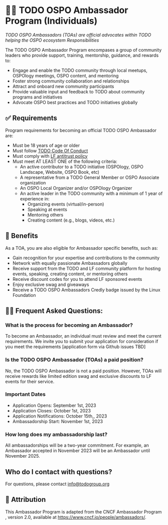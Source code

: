 # 👩‍🏫 TODO OSPO Ambassador Program (Individuals)
*TODO OSPO Ambassadors (TOAs) are official advocates within TODO helping the OSPO ecosystem
Responsibilities*

The TODO OSPO Ambassador Program encompases a group of community leaders who provide support, training, mentorship, guidance, and rewards to:

* Engage and enable the TODO community through local meetups, OSPOlogy meetings, OSPO content, and mentoring
* Foster strong community collaboration and relationships
* Attract and onboard new community participants
* Provide valuable input and feedback to TODO about community programs and initiatives
* Advocate OSPO best practices and TODO initiatives globally

## ✅ Requirements
Program requirements for becoming an official TODO OSPO Ambassador are:
* Must be 18 years of age or older
* Must follow [TODO Code Of Conduct](https://todogroup.org/code-of-conduct/)
* Must comply with [LF antitrust policy](https://www.linuxfoundation.org/legal/antitrust-policy)
* Must meet AT LEAST ONE of the following criteria:
  * An active contributor to a TODO initiative (OSPOlogy, OSPO Landscape, Website, OSPO Book, etc)
  * A representative from a TODO General Member or OSPO Associate organization
  * An OSPO Local Organizer and/or OSPOlogy Organizer
  * An active leader in the TODO community with a minimum of 1 year of experience in:
    * Organizing events (virtual/in-person)
    * Speaking at events
    * Mentoring others 
    * Creating content (e.g., blogs, videos, etc.)
    
## 🚀 Benefits

As a TOA, you are also eligible for Ambassador specific benefits, such as:
* Gain recognition for your expertise and contributions to the community
* Network with equally passionate Ambassadors globally
* Receive support from the TODO and LF community platform for hosting events, speaking, creating content, or mentoring others
* Receive discount codes for you to attend LF sponsored events
* Enjoy exclusive swag and giveaways
* Receive a TODO OSPO Ambassadors Credly badge issued by the Linux Foundation

## 🙋‍♀️ Frequent Asked Questions:
### What is the process for becoming an Ambassador?
To become an Ambassador, an individual must review and meet the current requirements. We invite you to submit your application for consideration if you meet the requirements 
[application form via Github issues TBD]
### Is the TODO OSPO Ambassador (TOAs) a paid position?
No, the TODO OSPO Ambassador is not a paid position. However, TOAs will receive rewards like limited edition swag and exclusive discounts to LF events for their service.
### Important Dates

* Application Opens: September 1st, 2023
* Application Closes: October 1st, 2023
* Application Notifications: October 15th,, 2023
* Ambassadorship Start: November 1st, 2023

### How long does my ambassadorship last?
All ambassadorships will be a two-year commitment. For example, an Ambassador accepted in November 2023 will be an Ambassador until November 2025.

## Who do I contact with questions?
For questions, please contact info@todogroup.org


## 💚 Attribution

This Ambassador Program is adapted from the CNCF Ambassador Program , version 2.0, available at https://www.cncf.io/people/ambassadors/.
